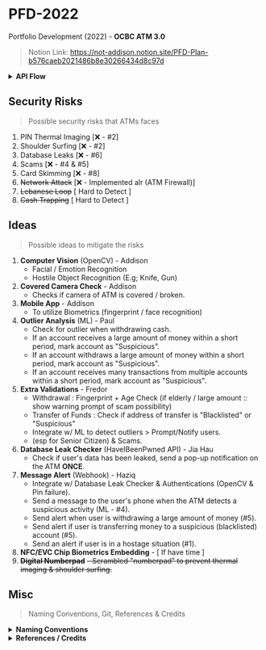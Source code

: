 # PFD-2022
Portfolio Development (2022) - **OCBC ATM 3.0**
> Notion Link: https://not-addison.notion.site/PFD-Plan-b576caeb2021486b8e30266434d8c97d

<details>
<summary><b>API Flow</b></summary>
API Documentation: https://github.com/NotAddison/PFD-2022/blob/main/API/README.md <br>
<img src="Assets\README\APIFlow.jpg" width="800">
<br><br>
</details>

## Security Risks
> Possible security risks that ATMs faces
1. PIN Thermal Imaging [❌ - #2]
2. Shoulder Surfing [❌ - #2]
3. Database Leaks [❌ - #6]
4. Scams [❌ - #4 & #5]
5. Card Skimming [❌ - #8]
6. ~~Network Attack~~ [❌ - Implemented alr (ATM Firewall)]
7. ~~Lebanese Loop~~ [ Hard to Detect ]
8. ~~Cash Trapping~~ [ Hard to Detect ]

## Ideas
> Possible ideas to mitigate the risks
1. **Computer Vision** (OpenCV) - Addison
   - Facial / Emotion Recognition
   - Hostile Object Recognition (E.g; Knife, Gun)
2. **Covered Camera Check** - Addison
   - Checks if camera of ATM is covered / broken.
3. **Mobile App** - Addison
   - To utilize Biometrics (fingerprint / face recognition)
4. **Outlier Analysis** (ML) - Paul
   - Check for outlier when withdrawing cash.
   - If an account receives a large amount of money within a short period, mark account as "Suspicious".
   - If an account withdraws a large amount of money within a short period, mark account as "Suspicious".
   - If an account receives many transactions from multiple accounts within a short period, mark account as "Suspicious".
5. **Extra Validations** - Fredor
   - Withdrawal : Fingerprint + Age Check (if elderly / large amount :: show warning prompt of scam possibility)
   - Transfer of Funds : Check if address of transfer is "Blacklisted" or "Suspicious"
   - Integrate w/ ML to detect outliers > Prompt/Notify users.
   - (esp for Senior Citizen) & Scams.
6. **Database Leak Checker** (HaveIBeenPwned API) - Jia Hau
   - Check if user's data has been leaked, send a pop-up notification on the ATM **ONCE**.
7. **Message Alert** (Webhook) - Haziq
   - Integrate w/ Database Leak Checker & Authentications (OpenCV & Pin failure).
   - Send a message to the user's phone when the ATM detects a suspicious activity (ML - #4).
   - Send alert when user is withdrawing a large amount of money (#5).
   - Send alert if user is transferring money to a suspicious (blacklisted) account (#5).
   - Send an alert if user is in a hostage situation (#1).
8.  **NFC/EVC Chip Biometrics Embedding** - [ If have time ]
9.  ~~**Digital Numberpad**~~ 
    ~~- Scrambled "numberpad" to prevent thermal imaging & shoulder surfing.~~

## Misc
> Naming Conventions, Git, References & Credits

<details>
<summary><b>Naming Conventions</b></summary>
- <b>Commits</b> : https://www.freecodecamp.org/news/writing-good-commit-messages-a-practical-guide/ <br>
- <b>Functions</b> : PascalCase, Function names start with a capital letter. (E.g: ParseJson()) <br>
- <b>Variables</b>: camelCase or Hungarian Notation. (E.g: isValid or **b**IsValid)<br>
- <b>Constants</b>: All uppercase. (E.g: const int MAX_SIZE = 100;)<br>
- <b>Classes</b>: PascalCase, Class names start with a capital letter. (E.g: class MyClass)<br>
- <b>Asset Files</b>: PascalCase, File names start with a capital letter. (E.g: MyFile.txt)<br>
- <b>Script Files</b>: PascalCase or snake_case, File names start with a lowercase letter. (E.g: my_script.py or MyScript.py)<br>

- **References**: 
- > Coding Practices: https://curc.readthedocs.io/en/latest/programming/coding-best-practices.html
</details>

<details>
<summary><b>References / Credits</b></summary>
- UX of digital randomized Numberpad : https://uxpajournal.org/usability-evaluation-of-randomized-keypad/<br>
</details>
